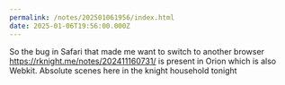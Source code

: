```yaml
---
permalink: /notes/202501061956/index.html
date: 2025-01-06T19:56:00.000Z
---
```


So the bug in Safari that made me want to switch to another browser https://rknight.me/notes/202411160731/ is present in Orion which is also Webkit. Absolute scenes here in the knight household tonight